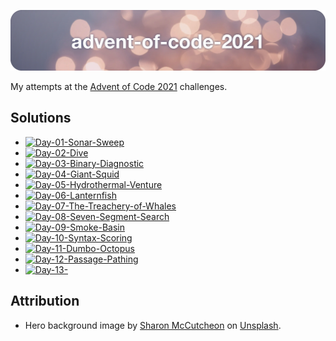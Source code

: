 ![advent-of-code-2021](./advent-of-code-2021-hero.png)

My attempts at the [Advent of Code 2021](https://adventofcode.com/2021) challenges.

## Solutions

* [![Day-01-Sonar-Sweep](https://github.com/leifgehrmann/advent-of-code-2021/actions/workflows/Day-01.yml/badge.svg?branch=main)](https://github.com/leifgehrmann/advent-of-code-2021/actions/workflows/Day-01.yml?query=branch%3Amain)
* [![Day-02-Dive](https://github.com/leifgehrmann/advent-of-code-2021/actions/workflows/Day-02.yml/badge.svg?branch=main)](https://github.com/leifgehrmann/advent-of-code-2021/actions/workflows/Day-02.yml?query=branch%3Amain)
* [![Day-03-Binary-Diagnostic](https://github.com/leifgehrmann/advent-of-code-2021/actions/workflows/Day-03.yml/badge.svg?branch=main)](https://github.com/leifgehrmann/advent-of-code-2021/actions/workflows/Day-03.yml?query=branch%3Amain)
* [![Day-04-Giant-Squid](https://github.com/leifgehrmann/advent-of-code-2021/actions/workflows/Day-04.yml/badge.svg?branch=main)](https://github.com/leifgehrmann/advent-of-code-2021/actions/workflows/Day-04.yml?query=branch%3Amain)
* [![Day-05-Hydrothermal-Venture](https://github.com/leifgehrmann/advent-of-code-2021/actions/workflows/Day-05.yml/badge.svg?branch=main)](https://github.com/leifgehrmann/advent-of-code-2021/actions/workflows/Day-05.yml?query=branch%3Amain)
* [![Day-06-Lanternfish](https://github.com/leifgehrmann/advent-of-code-2021/actions/workflows/Day-06.yml/badge.svg?branch=main)](https://github.com/leifgehrmann/advent-of-code-2021/actions/workflows/Day-06.yml?query=branch%3Amain)
* [![Day-07-The-Treachery-of-Whales](https://github.com/leifgehrmann/advent-of-code-2021/actions/workflows/Day-07.yml/badge.svg?branch=main)](https://github.com/leifgehrmann/advent-of-code-2021/actions/workflows/Day-07.yml?query=branch%3Amain)
* [![Day-08-Seven-Segment-Search](https://github.com/leifgehrmann/advent-of-code-2021/actions/workflows/Day-08.yml/badge.svg?branch=main)](https://github.com/leifgehrmann/advent-of-code-2021/actions/workflows/Day-08.yml?query=branch%3Amain)
* [![Day-09-Smoke-Basin](https://github.com/leifgehrmann/advent-of-code-2021/actions/workflows/Day-09.yml/badge.svg?branch=main)](https://github.com/leifgehrmann/advent-of-code-2021/actions/workflows/Day-09.yml?query=branch%3Amain)
* [![Day-10-Syntax-Scoring](https://github.com/leifgehrmann/advent-of-code-2021/actions/workflows/Day-10.yml/badge.svg?branch=main)](https://github.com/leifgehrmann/advent-of-code-2021/actions/workflows/Day-10.yml?query=branch%3Amain)
* [![Day-11-Dumbo-Octopus](https://github.com/leifgehrmann/advent-of-code-2021/actions/workflows/Day-11.yml/badge.svg?branch=main)](https://github.com/leifgehrmann/advent-of-code-2021/actions/workflows/Day-11.yml?query=branch%3Amain)
* [![Day-12-Passage-Pathing](https://github.com/leifgehrmann/advent-of-code-2021/actions/workflows/Day-12.yml/badge.svg?branch=main)](https://github.com/leifgehrmann/advent-of-code-2021/actions/workflows/Day-12.yml?query=branch%3Amain)
* [![Day-13-](https://github.com/leifgehrmann/advent-of-code-2021/actions/workflows/Day-13.yml/badge.svg?branch=main)](https://github.com/leifgehrmann/advent-of-code-2021/actions/workflows/Day-13.yml?query=branch%3Amain)

## Attribution

* Hero background image by [Sharon McCutcheon](https://unsplash.com/photos/62vi3TG5EDg) on [Unsplash](https://unsplash.com/).
